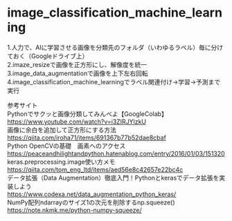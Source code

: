 # image_classification_machine_learning

1.人力で、AIに学習させる画像を分類先のフォルダ（いわゆるラベル）毎に分けておく（Googleドライブ上）  
2.imaze_resizeで画像を正方形にし、解像度を統一  
3.image_data_augmentationで画像を上下左右回転   
4.image_classification_machine_learningでラベル関連付け→学習→予測まで実行

参考サイト  
Pythonでサクッと画像分類してみんべよ【GoogleColab】  
https://www.youtube.com/watch?v=i3ZIRJYlzkU  
画像に余白を追加して正方形にする方法  
https://qiita.com/iroha71/items/691367b77b52dae8cbaf  
Python OpenCVの基礎　画素へのアクセス  
https://peaceandhilightandpython.hatenablog.com/entry/2016/01/03/151320  
keras.preprocessing.image使い方メモ  
https://qiita.com/tom_eng_ltd/items/aed56e8c42657e22bc4c  
データ拡張（Data Augmentation）徹底入門！Pythonとkerasでデータ拡張を実装しよう  
https://www.codexa.net/data_augmentation_python_keras/  
NumPy配列ndarrayのサイズ1の次元を削除するnp.squeeze()  
https://note.nkmk.me/python-numpy-squeeze/  
